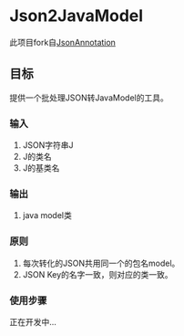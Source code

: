 # Json2JavaModel
此项目fork自[JsonAnnotation](https://github.com/tianzhijiexian/JsonAnnotation)

## 目标
提供一个批处理JSON转JavaModel的工具。

### 输入
1. JSON字符串J
2. J的类名
4. J的基类名

### 输出
1. java model类

### 原则
1. 每次转化的JSON共用同一个的包名model。
2. JSON Key的名字一致，则对应的类一致。

### 使用步骤
正在开发中...
